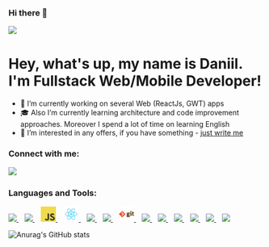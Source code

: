 ### Hi there 👋

<img src="https://media.tenor.com/He2W0AQvZfsAAAAC/hacked-hack.gif" width="100"/>

# Hey, what's up, my name is Daniil. I'm Fullstack Web/Mobile Developer! 
- 👀 I’m currently working on several Web (ReactJs, GWT) apps
- 🎓 Also I’m currently learning architecture and code improvement approaches. Moreover I spend a lot of time on learning English
- 👯 I’m interested in any offers, if you have something - [just write me](https://www.linkedin.com/in/daniel-bondarcov/)

### Connect with me:

<p align='left'>
  <a href="https://www.linkedin.com/in/daniel-bondarcov/">
    <img height="30" src="https://thumbs.dreamstime.com/b/colored-linkedin-logo-colored-linkedin-logo-vector-ai-file-easily-editable-have-white-background-high-resolution-155698459.jpg">
  </a>
</p>

### Languages and Tools:

<p>
  <a href="https://code.visualstudio.com/">
    <img height="30" src="https://upload.wikimedia.org/wikipedia/commons/thumb/9/9a/Visual_Studio_Code_1.35_icon.svg/2048px-Visual_Studio_Code_1.35_icon.svg.png">
  </a>
  &nbsp;&nbsp;
  <a href="https://www.jetbrains.com/idea/">
    <img height="30" src="https://upload.wikimedia.org/wikipedia/commons/thumb/9/9c/IntelliJ_IDEA_Icon.svg/1200px-IntelliJ_IDEA_Icon.svg.png">
  </a>
  &nbsp;&nbsp;
  <a href="https://www.javascript.com">
    <img height="30" src="https://raw.githubusercontent.com/github/explore/80688e429a7d4ef2fca1e82350fe8e3517d3494d/topics/javascript/javascript.png">
  </a>
  &nbsp;&nbsp;
  <a href="https://reactjs.org">
    <img height="30" src="https://raw.githubusercontent.com/github/explore/80688e429a7d4ef2fca1e82350fe8e3517d3494d/topics/react/react.png">
  </a>
  &nbsp;&nbsp;
  <a href="https://redux.js.org">
    <img height="30" src="https://cdn.worldvectorlogo.com/logos/redux.svg">
  </a>
  &nbsp;&nbsp;
  <a href="https://www.python.org/">
    <img height="30" src="https://www.python.org/static/img/python-logo@2x.png" >
  </a>
  &nbsp;&nbsp;
  <a href="https://git-scm.com">
    <img height="30" src="https://raw.githubusercontent.com/github/explore/80688e429a7d4ef2fca1e82350fe8e3517d3494d/topics/git/git.png">
  </a>
  &nbsp;&nbsp;
  <a href="https://www.java.com/">
    <img height="30" src="https://icons.iconarchive.com/icons/dakirby309/simply-styled/256/Java-icon.png">
  </a>
  &nbsp;&nbsp;
  <a href="https://spring.io/">
    <img height="30" src="https://4.bp.blogspot.com/-ou-a_Aa1t7A/W6IhNc3Q0gI/AAAAAAAAD6Y/pwh44arKiuM_NBqB1H7Pz4-7QhUxAgZkACLcBGAs/s1600/spring-boot-logo.png">
  </a>
  &nbsp;&nbsp;
  <a href="https://www.gwtproject.org/">
    <img height="30" src="https://upload.wikimedia.org/wikipedia/ru/thumb/e/e5/GWT-logo.svg/1200px-GWT-logo.svg.png">
  </a>
  &nbsp;&nbsp;
  <a href="https://www.mongodb.com/">
    <img height="30" src="https://w7.pngwing.com/pngs/956/695/png-transparent-mongodb-original-wordmark-logo-icon-thumbnail.png">
  </a>
  &nbsp;&nbsp;
  <a href="https://firebase.google.com/">
    <img height="30" src="https://www.gstatic.com/devrel-devsite/prod/v05e7bfbff49f105125b8b594f3a652493da8c30b69bf85fd5d75c6ab4f13a57e/firebase/images/lockup.svg">
  </a>
  &nbsp;&nbsp;
  <a href="https://www.postgresql.org">
    <img height="30" src="https://www.postgresql.org/media/img/about/press/elephant.png">
  </a>
</p>



![Anurag's GitHub stats](https://github-readme-stats.vercel.app/api?username=daniilandco&show_icons=true&count_private=true&theme=calm)
